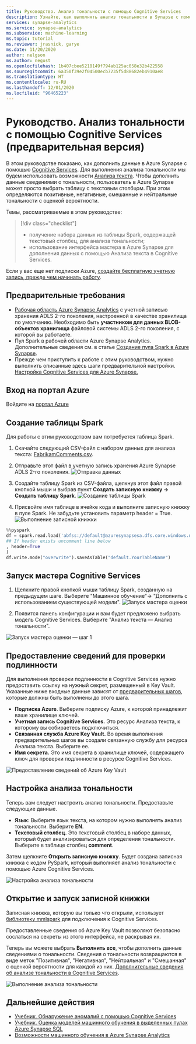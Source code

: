 ```yaml
---
title: Руководство. Анализ тональности с помощью Cognitive Services
description: Узнайте, как выполнять анализ тональности в Synapse с помощью Cognitive Services
services: synapse-analytics
ms.service: synapse-analytics
ms.subservice: machine-learning
ms.topic: tutorial
ms.reviewer: jrasnick, garye
ms.date: 11/20/2020
author: nelgson
ms.author: negust
ms.openlocfilehash: 1b407cbee5218149f794ab125ac058e32b422558
ms.sourcegitcommit: 6a350f39e2f04500ecb7235f5d88682eb4910ae8
ms.translationtype: HT
ms.contentlocale: ru-RU
ms.lasthandoff: 12/01/2020
ms.locfileid: "96465223"
---
```

# <a name="tutorial-sentiment-analysis-with-cognitive-services-preview"></a>Руководство. Анализ тональности с помощью Cognitive Services (предварительная версия)

В этом руководстве показано, как дополнить данные в Azure Synapse с помощью [Cognitive Services](https://go.microsoft.com/fwlink/?linkid=2147492). Для выполнения анализа тональности мы будем использовать возможности [Анализа текста](https://docs.microsoft.com/azure/cognitive-services/text-analytics/). Чтобы дополнить данные сведениями о тональности, пользователь в Azure Synapse может просто выбрать таблицу с текстовым столбцом. При этом определяются позитивные, негативные, смешанные и нейтральные тональности с оценкой вероятности.

Темы, рассматриваемые в этом руководстве:

> [!div class="checklist"]
> - получение набора данных из таблицы Spark, содержащей текстовый столбец, для анализа тональности;
> - использование интерфейса мастера в Azure Synapse для дополнения данных с помощью Анализа текста в Cognitive Services.

Если у вас еще нет подписки Azure, [создайте бесплатную учетную запись, прежде чем начинать работу](https://azure.microsoft.com/free/).

## <a name="prerequisites"></a>Предварительные требования

- [Рабочая область Azure Synapse Analytics](../get-started-create-workspace.md) с учетной записью хранения ADLS 2-го поколения, настроенной в качестве хранилища по умолчанию. Необходимо быть **участником для данных BLOB-объектов хранилища** файловой системы ADLS 2-го поколения, с которой вы работаете.
- Пул Spark в рабочей области Azure Synapse Analytics. Дополнительные сведения см. в статье [Создание пула Spark в Azure Synapse](../quickstart-create-sql-pool-studio.md).
- Прежде чем приступить к работе с этим руководством, нужно выполнить описанные здесь шаги предварительной настройки. [Настройка Cognitive Services для Azure Synapse.](tutorial-configure-cognitive-services-synapse.md)

## <a name="sign-in-to-the-azure-portal"></a>Вход на портал Azure

Войдите на [портал Azure](https://portal.azure.com/)

## <a name="create-a-spark-table"></a>Создание таблицы Spark

Для работы с этим руководством вам потребуется таблица Spark.

1. Скачайте следующий CSV-файл с набором данных для анализа текста: [FabrikamComments.csv](https://github.com/Kaiqb/KaiqbRepo0731190208/blob/master/CognitiveServices/TextAnalytics/FabrikamComments.csv).

1. Отправьте этот файл в учетную запись хранения Azure Synapse ADLS 2-го поколения.
![Отправка данных](media/tutorial-cognitive-services/tutorial-cognitive-services-sentiment-00a.png)

1. Создайте таблицу Spark из CSV-файла, щелкнув этот файл правой кнопкой мыши и выбрав пункт **Создать записную книжку -> Создать таблицу Spark**.
![Создание таблицы Spark](media/tutorial-cognitive-services/tutorial-cognitive-services-sentiment-00b.png)

1. Присвойте имя таблице в ячейке кода и выполните записную книжку в пуле Spark. Не забудьте установить параметр header = True.
![Выполнение записной книжки](media/tutorial-cognitive-services/tutorial-cognitive-services-sentiment-00c.png)

```python
%%pyspark
df = spark.read.load('abfss://default@azuresynapsesa.dfs.core.windows.net/data/FabrikamComments.csv', format='csv'
## If header exists uncomment line below
, header=True
)
df.write.mode("overwrite").saveAsTable("default.YourTableName")
```

## <a name="launch-cognitive-services-wizard"></a>Запуск мастера Cognitive Services

1. Щелкните правой кнопкой мыши таблицу Spark, созданную на предыдущем шаге. Выберите "Машинное обучение"-> "Дополнить с использованием существующей модели".
![Запуск мастера оценки](media/tutorial-cognitive-services/tutorial-cognitive-services-sentiment-00d.png)

2. Появится панель конфигурации и вам будет предложено выбрать модель Cognitive Services. Выберите "Анализ текста — Анализ тональности".

![Запуск мастера оценки — шаг 1](media/tutorial-cognitive-services/tutorial-cognitive-services-sentiment-00e.png)

## <a name="provide-authentication-details"></a>Предоставление сведений для проверки подлинности

Для выполнения проверки подлинности в Cognitive Services нужно предоставить ссылку на нужный секрет, размещенный в Key Vault. Указанные ниже входные данные зависят от [предварительных шагов](tutorial-configure-cognitive-services-synapse.md), которые должны быть выполнены до этого шага.

- **Подписка Azure**. Выберите подписку Azure, к которой принадлежит ваше хранилище ключей.
- **Учетная запись Cognitive Services.** Это ресурс Анализа текста, к которому вы собираетесь подключиться.
- **Связанная служба Azure Key Vault.** Во время выполнения предварительных шагов вы создали связанную службу для ресурса Анализа текста. Выберите ее.
- **Имя секрета.** Это имя секрета в хранилище ключей, содержащего ключ для проверки подлинности в ресурсе Cognitive Services.

![Предоставление сведений об Azure Key Vault](media/tutorial-cognitive-services/tutorial-cognitive-services-sentiment-00f.png)

## <a name="configure-sentiment-analysis"></a>Настройка анализа тональности

Теперь вам следует настроить анализ тональности. Предоставьте следующие данные.
- **Язык**: Выберите язык текста, на котором нужно выполнять анализ тональности. Выберите **EN**.
- **Текстовый столбец.** Это текстовый столбец в наборе данных, который будет анализироваться для определения тональности. Выберите в таблице столбец **comment**.

Затем щелкните **Открыть записную книжку**. Будет создана записная книжка с кодом PySpark, который выполняет анализ тональности с помощью Azure Cognitive Services.

![Настройка анализа тональности](media/tutorial-cognitive-services/tutorial-cognitive-services-sentiment-00g.png)

## <a name="open-notebook-and-run"></a>Открытие и запуск записной книжки

Записная книжка, которую вы только что открыли, использует [библиотеку mmlspark](https://github.com/Azure/mmlspark) для подключения к Cognitive Services.

Предоставленные сведения об Azure Key Vault позволяют безопасно сослаться на секреты из этого интерфейса, не раскрывая их.

Теперь вы можете выбрать **Выполнить все**, чтобы дополнить данные сведениями о тональности. Сведения о тональности возвращаются в виде меток "Позитивная", "Негативная", "Нейтральная" и "Смешанная" с оценкой вероятности для каждой из них. [Дополнительные сведения об анализе тональности в Cognitive Services](https://go.microsoft.com/fwlink/?linkid=2147792).

![Выполнение анализа тональности](media/tutorial-cognitive-services/tutorial-cognitive-services-sentiment-00h.png)

## <a name="next-steps"></a>Дальнейшие действия
- [Учебник. Обнаружение аномалий с помощью Cognitive Services](tutorial-cognitive-services-sentiment.md)
- [Учебник. Оценка моделей машинного обучения в выделенных пулах Azure Synapse SQL](tutorial-sql-pool-model-scoring-wizard.md)
- [Возможности машинного обучения в Azure Synapse Analytics](what-is-machine-learning.md)